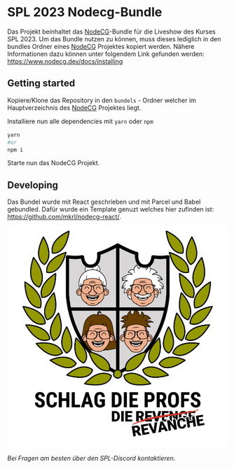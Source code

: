 # SPL 2023 Nodecg-Bundle

Das Projekt beinhaltet das [NodeCG](https://www.nodecg.dev/)-Bundle für die Liveshow des Kurses SPL 2023. Um das Bundle nutzen zu können, muss dieses lediglich in den bundles Ordner eines [NodeCG](https://www.nodecg.dev/) Projektes kopiert werden. 
Nähere Informationen dazu können unter folgendem Link gefunden werden: https://www.nodecg.dev/docs/installing

## Getting started

Kopiere/Klone das Repository in den `bundels` - Ordner welcher im Hauptverzeichnis des [NodeCG](https://www.nodecg.dev/) Projektes liegt.

Installiere nun alle dependencies mit `yarn` oder `npm`
```bash
yarn
#or
npm i
```
Starte nun das NodeCG Projekt.

## Developing
Das Bundel wurde mit React geschrieben und mit Parcel und Babel gebundled. Dafür wurde ein Template genuzt welches hier zufinden ist: https://github.com/mkrl/nodecg-react/.

![](/dokumentation/SPL_Logo.png)

*Bei Fragen am besten über den SPL-Discord kontaktieren.*